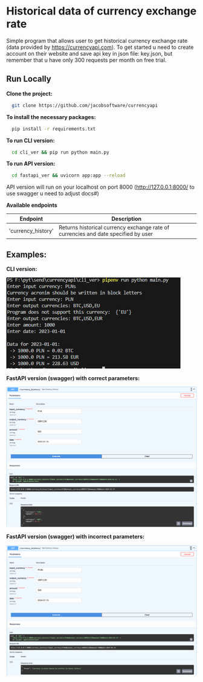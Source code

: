 
# Historical data of currency exchange rate

Simple program that allows user to get historical currency exchange rate (data provided by https://currencyapi.com). To get started u need to create account on their website and save api key in json file: key.json, but remember that u have only 300 requests per month on free trial.



## Run Locally

**Clone the project:**

```bash
  git clone https://github.com/jacobsoftware/currencyapi
```

**To install the necessary packages:**

```bash
  pip install -r requirements.txt
```


**To run CLI version:**

```bash
  cd cli_ver && pip run python main.py
```

**To run API version:**

```bash
  cd fastapi_ver && uvicorn app:app --reload
```
API version will run on your localhost on port 8000 (http://127.0.0.1:8000/ to use swagger u need to adjust docs#)

**Available endpoints**

| Endpoint | Description |
| --- | --- |
| 'currency_history' | Returns historical currency exchange rate of currencies and date specified by user |

## Examples:
**CLI version:**

![cli](https://github.com/jacobsoftware/currencyapi/blob/main/res/cli_example.PNG)

**FastAPI version (swagger) with correct parameters:**

![fastapi](https://github.com/jacobsoftware/currencyapi/blob/main/res/fastapi_correct_input.PNG)

**FastAPI version (swagger) with incorrect parameters:**

![fastapi](https://github.com/jacobsoftware/currencyapi/blob/main/res/fastapi_incorrect_input_example.PNG)
